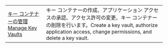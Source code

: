 |  |  |
|---------|---------|
| <span data-ttu-id="2d297-101">[キー コンテナーの管理][1]</span><span class="sxs-lookup"><span data-stu-id="2d297-101">[Manage Key Vaults][1]</span></span> | <span data-ttu-id="2d297-102">キー コンテナーの作成、アプリケーション アクセスの承認、アクセス許可の変更、キー コンテナーの削除を行います。</span><span class="sxs-lookup"><span data-stu-id="2d297-102">Create a key vault, authorize application access, change permissions, and delete a key vault.</span></span> |

[1]: https://azure.microsoft.com/resources/samples/key-vault-java-manage-key-vaults/

